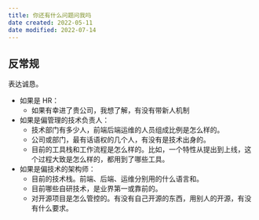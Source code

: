 ```yaml
---
title: 你还有什么问题问我吗
date created: 2022-05-11
date modified: 2022-07-14
---
```


## 反常规

表达诚恳。

- 如果是 HR：
	- 如果有幸进了贵公司，我想了解，有没有带新人机制
- 如果是偏管理的技术负责人：
	- 技术部门有多少人，前端后端运维的人员组成比例是怎么样的。
	- 公司或部门，最有话语权的几个人，有没有是技术出身的。
	- 目前的工具栈和工作流程是怎么样的。比如，一个特性从提出到上线，这个过程大致是怎么样的，都用到了哪些工具。
- 如果是偏技术的架构师：
	- 目前的技术栈。前端、后端、运维分别用的什么语言和。
	- 目前哪些自研技术，是业界第一或靠前的。
	- 对开源项目是怎么管控的。有没有自己开源的东西，用别人的开源，有没有什么要求。
